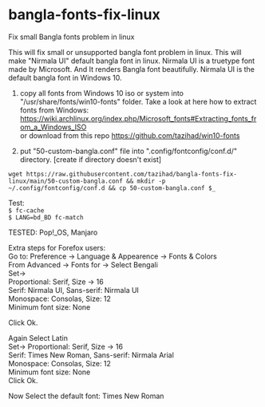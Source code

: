 # bangla-fonts-fix-linux
Fix small Bangla fonts problem in linux

This will fix small or unsupported bangla font problem in linux. This will make "Nirmala UI" default bangla font in linux. Nirmala UI is a truetype font made by Microsoft. 
And It renders Bangla font beautifully. Nirmala UI is the default bangla font in Windows 10.

1. copy all fonts from Windows 10 iso or system into "/usr/share/fonts/win10-fonts" folder. Take a look at here how to extract fonts from Windows: https://wiki.archlinux.org/index.php/Microsoft_fonts#Extracting_fonts_from_a_Windows_ISO  
or download from this repo https://github.com/tazihad/win10-fonts

2. put "50-custom-bangla.conf" file into ".config/fontconfig/conf.d/" directory. [create if directory doesn't exist]  
```
wget https://raw.githubusercontent.com/tazihad/bangla-fonts-fix-linux/main/50-custom-bangla.conf && mkdir -p ~/.config/fontconfig/conf.d && cp 50-custom-bangla.conf $_
```

Test:  
`$ fc-cache`  
`$ LANG=bd_BD fc-match`  

TESTED: Pop!_OS, Manjaro  

Extra steps for Forefox users:  
Go to: Preference -> Language & Appearence -> Fonts & Colors  
From Advanced -> Fonts for -> Select Bengali  
Set->  
Proportional: Serif, Size -> 16  
Serif: Nirmala UI, Sans-serif: Nirmala UI  
Monospace: Consolas, Size: 12  
Minimum font size: None  

Click Ok.  
  

Again Select Latin  
Set-> 
Proportional: Serif, Size -> 16  
Serif: Times New Roman, Sans-serif: Nirmala Arial  
Monospace: Consolas, Size: 12  
Minimum font size: None  
Click Ok.
  
Now Select the default font: Times New Roman  
